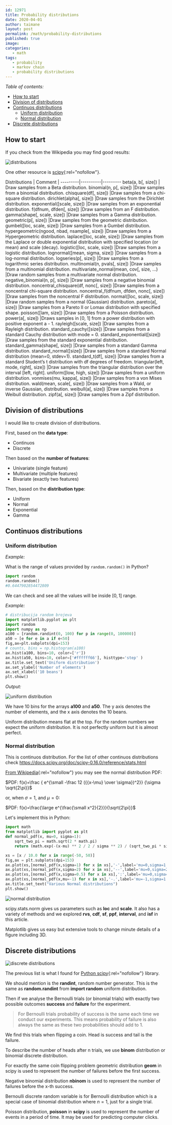 ```yaml
---
id: 12971
title: Probability distributions
date: 2020-04-01
author: taimane
layout: post
permalink: /math/probability-distributions
published: true
image: 
categories: 
   - math
tags:
   - probability
   - markov chain
   - probability distributions
---
```

<script type="text/x-mathjax-config">
    MathJax.Hub.Config({
      tex2jax: {
        skipTags: ['script', 'noscript', 'style', 'textarea', 'pre'],
        inlineMath: [['$','$']]
      }
    });
</script>
<script src="https://cdn.mathjax.org/mathjax/latest/MathJax.js?config=TeX-AMS-MML_HTMLorMML" type="text/javascript"></script>

_Table of contents:_
- [How to start](#how-to-start)
- [Division of distributions](#division-of-distributions)
- [Continuos distributions](#continuos-distributions)
  - [Uniform distribution](#uniform-distribution)
  - [Normal distribution](#normal-distribution)
- [Discrete distributions](#discrete-distributions)

## How to start

If you check from the Wikipedia you may find good results:

![distributions](/wp-content/uploads/2020/04/probability-distributions.jpg)

One other resource is [scipy](https://docs.scipy.org/doc/numpy-1.14.1/reference/routines.random.html){:rel="nofollow"}.


Distributions | Comment | 
---------|----------|---------
beta(a, b[, size]) | Draw samples from a Beta distribution.
binomial(n, p[, size]) |Draw samples from a binomial distribution.
chisquare(df[, size]) |Draw samples from a chi-square distribution.
dirichlet(alpha[, size]) |Draw samples from the Dirichlet distribution.
exponential([scale, size]) |Draw samples from an exponential distribution.
f(dfnum, dfden[, size]) |Draw samples from an F distribution.
gamma(shape[, scale, size]) |Draw samples from a Gamma distribution.
geometric(p[, size]) |Draw samples from the geometric distribution.
gumbel([loc, scale, size]) |Draw samples from a Gumbel distribution.
hypergeometric(ngood, nbad, nsample[, size]) |Draw samples from a Hypergeometric distribution.
laplace([loc, scale, size]) |Draw samples from the Laplace or double exponential distribution with specified location (or mean) and scale (decay).
logistic([loc, scale, size]) |Draw samples from a logistic distribution.
lognormal([mean, sigma, size]) |Draw samples from a log-normal distribution.
logseries(p[, size]) |Draw samples from a logarithmic series distribution.
multinomial(n, pvals[, size]) |Draw samples from a multinomial distribution.
multivariate_normal(mean, cov[, size, …) |Draw random samples from a multivariate normal distribution.
negative_binomial(n, p[, size]) |Draw samples from a negative binomial distribution.
noncentral_chisquare(df, nonc[, size]) |Draw samples from a noncentral chi-square distribution.
noncentral_f(dfnum, dfden, nonc[, size]) |Draw samples from the noncentral F distribution.
normal([loc, scale, size]) |Draw random samples from a normal (Gaussian) distribution.
pareto(a[, size]) |Draw samples from a Pareto II or Lomax distribution with specified shape.
poisson([lam, size]) |Draw samples from a Poisson distribution.
power(a[, size]) |Draws samples in [0, 1] from a power distribution with positive exponent a - 1.
rayleigh([scale, size]) |Draw samples from a Rayleigh distribution.
standard_cauchy([size]) |Draw samples from a standard Cauchy distribution with mode = 0.
standard_exponential([size]) |Draw samples from the standard exponential distribution.
standard_gamma(shape[, size]) |Draw samples from a standard Gamma distribution.
standard_normal([size]) |Draw samples from a standard Normal distribution (mean=0, stdev=1).
standard_t(df[, size]) |Draw samples from a standard Student’s t distribution with df degrees of freedom.
triangular(left, mode, right[, size]) |Draw samples from the triangular distribution over the interval [left, right].
uniform([low, high, size]) |Draw samples from a uniform distribution.
vonmises(mu, kappa[, size]) |Draw samples from a von Mises distribution.
wald(mean, scale[, size]) |Draw samples from a Wald, or inverse Gaussian, distribution.
weibull(a[, size]) |Draw samples from a Weibull distribution.
zipf(a[, size]) |Draw samples from a Zipf distribution.


## Division of distributions

I would like to create division of distributions.

First, based on the **data type**:

* Continuos
* Discrete


Then based on the **number of features**:

* Univariate (single feature)
* Multivariate (multiple features)
* Bivariate (exactly two features)


Then, based on the **distribution type**:

* Uniform
* Normal
* Exponential
* Gamma

## Continuos distributions

### Uniform distribution
_Example:_

What is the range of values provided by `random.random()` in Python?

```python
import random
random.random()
#0.6447902854472809
```
We can check and see all the values will be inside $[0, 1]$ range.


_Example:_
```python
# distribucija random brojeva
import matplotlib.pyplot as plt
import random
import numpy as np
a100 = [random.randint(0, 100) for p in range(0, 100000)]
a50 = [e for e in a if e<50]
fig,ax=plt.subplots(dpi=153)
# counts, bins = np.histogram(a100)
ax.hist(a100, bins=10, color=['r'])
ax.hist(a50, bins=10, color=['#ffffff66'], histtype='step' )
ax.title.set_text('Uniform distribution')
ax.set_ylabel('Number of elements')
ax.set_xlabel('10 beans')
plt.show()
```

_Output:_

![uniform distribution](/wp-content/uploads/2020/04/uniform-distribution.jpg)

We have 10 bins for the arrays **a100** and **a50**. The y axis denotes the number of elements, and the x axis denotes the 10 beans.

Uniform distribution means flat at the top.
For the random numbers we expect the uniform distribution. It is not perfectly uniform but it is almost perfect.


### Normal distribution

This is continuos distribution. For the list of other continuos distributions check https://docs.scipy.org/doc/scipy-0.16.0/reference/stats.html



[From Wikipedia](https://en.wikipedia.org/wiki/Normal_distribution){:rel="nofollow"} you may see the normal distribution PDF:

$PDF: f(x)=\frac { e^{\small -\frac 12 ({{x-\mu} \over  \sigma})^2}}
{\sigma \sqrt{2\pi}}$

or, when $\sigma=1$, and $\mu=0:$

$PDF: f(x)=\frac{\large e^{\frac{\small x^2}{2}}}{\sqrt{2\pi}}$


Let's implement this in Python:


```python
import math
from matplotlib import pyplot as plt
def normal_pdf(x, mu=0, sigma=1):
    sqrt_two_pi = math.sqrt(2 * math.pi)
    return (math.exp(-(x-mu) ** 2 / 2 / sigma ** 2) / (sqrt_two_pi * sigma))

xs = [x / 10.0 for x in range(-50, 50)]
fig,ax = plt.subplots(dpi=153)
ax.plot(xs,[normal_pdf(x,sigma=1) for x in xs],'-',label='mu=0,sigma=1')
ax.plot(xs,[normal_pdf(x,sigma=2) for x in xs],'--',label='mu=0,sigma=2')
ax.plot(xs,[normal_pdf(x,sigma=0.5) for x in xs],':',label='mu=0,sigma=0.5')
ax.plot(xs,[normal_pdf(x,mu=-1) for x in xs],'-.',label='mu=-1,sigma=1')
ax.title.set_text("Various Normal distributions")
plt.show()
```

![normal distribution](/wp-content/uploads/2020/04/normal-distributions.jpg)

scipy.stats.norm gives us parameters such as **loc** and **scale**. It also has a variety of methods and we explored **rvs**, **cdf**, **sf**, **ppf**, **interval**, and **isf** in this article.

Matplotlib gives us easy but extensive tools to change minute details of a figure including 3D.


## Discrete distributions

![discrete distributions](/wp-content/uploads/2020/04/discrete-distributions.jpg)

The previous list is what I found for [Python scipy](https://docs.scipy.org/doc/scipy-0.16.0/reference/stats.html){:rel="nofollow"} library.

We should mention is the **randint**, random number generator. This is the same as **random.randint** from **import random** uniform distribution.

Then if we analyse the Bernoulli trials (or binomial trials) with exactly two possible outcomes **success** and **failure** for the experiment.

> For Bernoulli trials probability of success is the same each time we conduct our experiments. This means probability of failure is also always the same as these two probabilities should add to 1.

We find this trials when flipping a coin. Head is success and tail is the failure.

To describe the number of heads after n trials, we use **binom** distribution or binomial discrete distribution.

For exactly the same coin flipping problem geometric distribution **geom** in scipy is used to represent the number of failures before the first success.

Negative binomial distribution **nbinom** is used to represent the number of failures before the x-th success.

Bernoulli discrete random variable is for Bernoulli distribution which is a special case of binomial distribution where $n=1$, just for a single trial.

Poisson distribution, **poisson** in **scipy** is used to represent the number of events in a period of time. It may be used for predicting computer clicks.